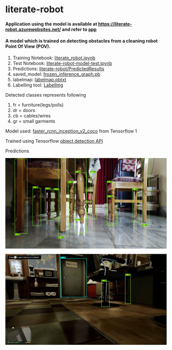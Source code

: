 # literate-robot

#### Application using the model is available at https://literate-robot.azurewebsites.net/ and refer to [app](https://github.com/Spectre-ak/literate-robot/tree/main/app)

#### A model which is trained on detecting obstacles from a cleaning robot Point Of View (POV).

1. Training Notebook: [literate_robot.ipynb](https://colab.research.google.com/drive/1wMAVb21JKEOi11FrCKrOkdAox7XIyVJC?usp=sharing)
2. Test Notebook: [literate-robot-model-test.ipynb](https://colab.research.google.com/drive/141ngYZT8YGBsAk1O_JAZyLvNxT31OkTx?usp=sharing)
3. Predictions: [literate-robot/PredictedResults](https://github.com/Spectre-ak/literate-robot/tree/main/PredictedResults)
4. saved_model: [frozen_inference_graph.pb](https://github.com/Spectre-ak/literate-robot/blob/main/graphs/frozen_inference_graph.pb)
5. labelmap: [labelmap.pbtxt](https://github.com/Spectre-ak/literate-robot/blob/main/graphs/labelmap.pbtxt)
6. Labelling tool: [LabelImg](https://tzutalin.github.io/labelImg/)

Detected classes represents following
1. fr = furniture(legs/polls)
2. dr = doors
3. cb = cables/wires
4. gr = small garments 


Model used: [faster_rcnn_inception_v2_coco](http://download.tensorflow.org/models/object_detection/faster_rcnn_inception_v2_coco_2018_01_28.tar.gz) from Tensorflow 1

Trained using Tensorflow [object detection API](https://github.com/Spectre-ak/models)

Predictions

![](https://github.com/Spectre-ak/literate-robot/blob/main/PredictedResults/Images/predcited_IMG_20210606_175342.jpg)

![](https://github.com/Spectre-ak/literate-robot/blob/main/PredictedResults/Images/predcited_Grand%20Theft%20Auto%20V%202021-06-07%2014-09-53.mp4%20-%20PotPlayer%206_7_2021%205_45_24%20PM.jpg)

